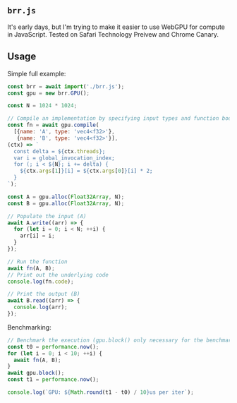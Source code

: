 ## `brr.js`

It's early days, but I'm trying to make it easier to use WebGPU for compute in JavaScript.
Tested on Safari Technology Preivew and Chrome Canary.

## Usage

Simple full example:

```javascript
const brr = await import('./brr.js');
const gpu = new brr.GPU();

const N = 1024 * 1024;

// Compile an implementation by specifying input types and function body
const fn = await gpu.compile(
  [{name: 'A', type: 'vec4<f32>'},
   {name: 'B', type: 'vec4<f32>'}],
(ctx) => `
  const delta = ${ctx.threads};
  var i = global_invocation_index;
  for (; i < ${N}; i += delta) {
    ${ctx.args[1]}[i] = ${ctx.args[0]}[i] * 2;
  }
`);

const A = gpu.alloc(Float32Array, N);
const B = gpu.alloc(Float32Array, N);

// Populate the input (A)
await A.write((arr) => {
  for (let i = 0; i < N; ++i) {
    arr[i] = i;
  }
});

// Run the function
await fn(A, B);
// Print out the underlying code
console.log(fn.code);

// Print the output (B)
await B.read((arr) => {
  console.log(arr);
});
```

Benchmarking:

```javascript
// Benchmark the execution (gpu.block() only necessary for the benchmark)
const t0 = performance.now();
for (let i = 0; i < 10; ++i) {
  await fn(A, B);
}
await gpu.block();
const t1 = performance.now();

console.log(`GPU: ${Math.round(t1 - t0) / 10}us per iter`);
```
